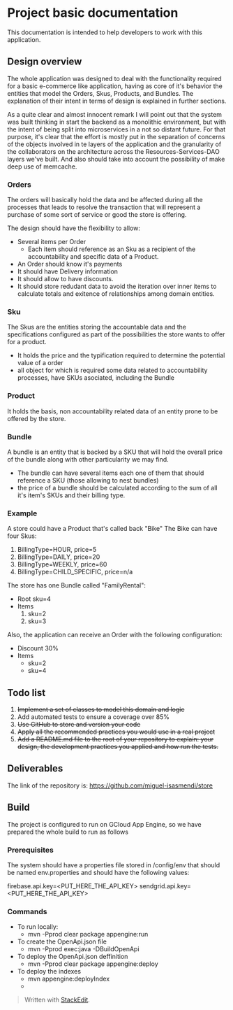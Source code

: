 # Project  basic documentation
This documentation is intended to help developers to work with this application.

## Design overview
The whole application was designed to deal with the functionality required for a basic e-commerce like application, having as core of it's behavior the entities that model the Orders, Skus, Products, and Bundles. The explanation of their intent in terms of design is explained in further sections.

As a  quite clear and almost innocent remark I will point out that the system was built thinking in start the backend as a monolithic environment, but with the intent of being split into microservices in a not so distant future. For that purpose, it's clear that the  effort is mostly put in the separation of concerns of the objects involved in te layers of the application and the granularity of the collaborators on the architecture across the Resources-Services-DAO layers we've built. And also should take into account the possibility of make deep use of memcache.

### Orders
The orders will basically hold the data and be affected during all the processes that leads to resolve the transaction that will represent a purchase of some sort of service or good the store is offering.

The design should have the flexibility to allow:
* Several items per Order
    * Each item should reference as an Sku as a recipient of the accountability and specific data of a Product.
* An Order should know it's payments
* It should have Delivery information
* It should allow to have discounts.
* It should store redudant data to avoid the iteration over inner items to calculate totals and exitence of relationships among domain entities.
### Sku
The Skus are the entities storing the accountable data and the specifications configured as part of the possibilities the store wants to offer for a product.

* It holds the price and the typification required to determine the potential value of a order
* all object for which is required some data related to accountability processes, have SKUs asociated, including the Bundle
### Product
It holds the basis, non accountability related data of an entity prone to be offered by the store.
### Bundle
A bundle is an entity that is backed by a SKU that will hold the overall price of the bundle along with other particularity we may find.
* The bundle can have several items each one of them that should reference a SKU (those allowing to nest bundles)
* the price of a bundle should be calculated according to the sum of all it's item's SKUs and their billing type.

### Example
A store could have a Product that's called back "Bike"
The Bike can have four Skus:
1. BillingType=HOUR, price=5
2. BillingType=DAILY, price=20
3. BillingType=WEEKLY, price=60
4. BillingType=CHILD_SPECIFIC, price=n/a

The store has one Bundle called "FamilyRental":
* Root sku=4
* Items
    1. sku=2
    2. sku=3

Also, the application can receive an Order with the following configuration:
* Discount 30%
* Items
    * sku=2
    * sku=4

## Todo list
1. ~~Implement a set of classes to model this domain and logic~~
2. Add automated tests to ensure a coverage over 85%
3. ~~Use GitHub to store and version your code~~
4. ~~Apply all the recommended practices you would use in a real project~~
5. ~~Add a README.md file to the root of your repository to explain: your design, the development practices you applied and how run the tests.~~

## Deliverables
The link of the repository is:
https://github.com/miguel-isasmendi/store

## Build
The project is configured to run on GCloud App Engine, so we have prepared the whole build to run as follows
### Prerequisites
The system should have a properties file stored in /config/env that should be named env.properties and should have the following values:

firebase.api.key=<PUT_HERE_THE_API_KEY>
sendgrid.api.key=<PUT_HERE_THE_API_KEY>
### Commands
* To run locally:
    * mvn -Pprod clear package appengine:run
* To create the OpenApi.json file
    * mvn -Pprod exec:java -DBuildOpenApi 
* To deploy the OpenApi.json deffinition
    * mvn -Pprod clear package appengine:deploy
* To deploy the indexes
    * mvn appengine:deployIndex
    * 


> Written with [StackEdit](https://stackedit.io/).